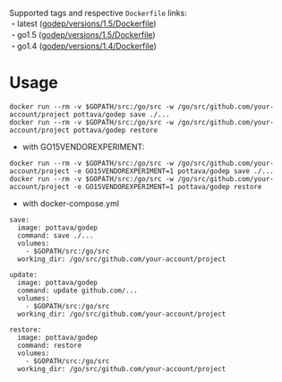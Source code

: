 Supported tags and respective `Dockerfile` links:  
・latest ([godep/versions/1.5/Dockerfile](https://github.com/pottava/docker-golang-tools/blob/master/godep/versions/1.5/Dockerfile))  
・go1.5 ([godep/versions/1.5/Dockerfile](https://github.com/pottava/docker-golang-tools/blob/master/godep/versions/1.5/Dockerfile))  
・go1.4 ([godep/versions/1.4/Dockerfile](https://github.com/pottava/docker-golang-tools/blob/master/godep/versions/1.4/Dockerfile))  

# Usage
`docker run --rm -v $GOPATH/src:/go/src -w /go/src/github.com/your-account/project pottava/godep save ./...`  
`docker run --rm -v $GOPATH/src:/go/src -w /go/src/github.com/your-account/project pottava/godep restore`

* with GO15VENDOREXPERIMENT:

`docker run --rm -v $GOPATH/src:/go/src -w /go/src/github.com/your-account/project -e GO15VENDOREXPERIMENT=1 pottava/godep save ./...`  
`docker run --rm -v $GOPATH/src:/go/src -w /go/src/github.com/your-account/project -e GO15VENDOREXPERIMENT=1 pottava/godep restore`

* with docker-compose.yml

```
save:
  image: pottava/godep
  command: save ./...
  volumes:
    - $GOPATH/src:/go/src
  working_dir: /go/src/github.com/your-account/project

update:
  image: pottava/godep
  command: update github.com/...
  volumes:
    - $GOPATH/src:/go/src
  working_dir: /go/src/github.com/your-account/project

restore:
  image: pottava/godep
  command: restore
  volumes:
    - $GOPATH/src:/go/src
  working_dir: /go/src/github.com/your-account/project
```
